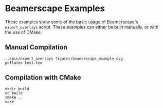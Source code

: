 Beamerscape Examples
====================

These examples show some of the basic usage of Beamerscape's `export_overlays`
script. These examples can either be built manually, or with the use of CMake. 

Manual Compilation
------------------

    ../bin/export_overlays figures/beamerscape_example.svg
    pdflatex test.tex

Compilation with CMake
----------------------
    
    mkdir build
    cd build
    cmake ..
    make
